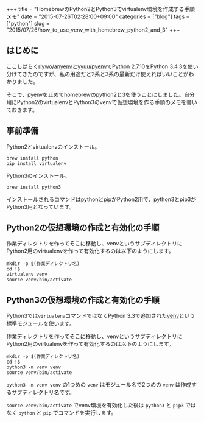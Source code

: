 +++
title = "HomebrewのPython2とPython3でvirtualenv環境を作成する手順メモ"
date = "2015-07-26T02:28:00+09:00"
categories = ["blog"]
tags = ["python"]
slug = "2015/07/26/how_to_use_venv_with_homebrew_python2_and_3"
+++

## はじめに
ここしばらく[riywo/anyenv](https://github.com/riywo/anyenv)と[yyuu/pyenv](https://github.com/yyuu/pyenv)でPython 2.7.10をPython 3.4.3を使い分けてきたのですが、私の用途だと2系と3系の最新だけ使えればいいことがわかりました。

そこで、pyenvを止めてhomebrewのpython2と3を使うことにしました。自分用にPython2のvirtualenvとPython3のvenvで仮想環境を作る手順のメモを書いておきます。

## 事前準備

Python2とvirtualenvのインストール。

```
brew install python
pip install virtualenv
```

Python3のインストール。

```
brew install python3
```

インストールされるコマンドはpythonとpipがPython2用で、python3とpip3がPython3用となっています。

## Python2の仮想環境の作成と有効化の手順

作業ディレクトリを作ってそこに移動し、venvというサブディレクトリにPython2用のvirtualenvを作って有効化するのは以下のようにします。

```
mkdir -p $(作業ディレクトリ名)
cd !$
virtualenv venv
source venv/bin/activate
```

## Python3の仮想環境の作成と有効化の手順

Python3では`virtualenv`コマンドではなくPython 3.3で追加された[venv](https://docs.python.org/3/library/venv.html?highlight=venv#module-venv)という標準モジュールを使います。

作業ディレクトリを作ってそこに移動し、venvというサブディレクトリにPython2用のvirtualenvを作って有効化するのは以下のようにします。

```
mkdir -p $(作業ディレクトリ名)
cd !$
python3 -m venv venv
source venv/bin/activate
```

`python3 -m venv venv` の1つめの `venv` はモジュール名で2つめの `venv` は作成するサブディレクトリ名です。

`source venv/bin/activate` でvenv環境を有効化した後は `python3` と `pip3` ではなく `python` と `pip` でコマンドを実行します。
